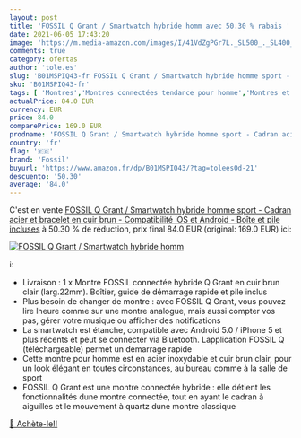 ```yaml
---
layout: post
title: 'FOSSIL Q Grant / Smartwatch hybride homm avec 50.30 % rabais '
date: 2021-06-05 17:43:20
image: 'https://m.media-amazon.com/images/I/41VdZgPGr7L._SL500_._SL400_.jpg'
comments: true
category: ofertas
author: 'tole.es'
slug: 'B01MSPIQ43-fr FOSSIL Q Grant / Smartwatch hybride homme sport - Cadran...'
sku: 'B01MSPIQ43-fr'
tags: [ 'Montres','Montres connectées tendance pour homme','Montres et accessoires','Montres homme','fossil', ]
actualPrice: 84.0 EUR
currency: EUR
price: 84.0
comparePrice: 169.0 EUR
prodname: 'FOSSIL Q Grant / Smartwatch hybride homme sport - Cadran acier et bracelet en cuir brun - Compatibilité iOS et Android - Boîte et pile incluses'
country: 'fr'
flag: '🇫🇷'
brand: 'Fossil'
buyurl: 'https://www.amazon.fr/dp/B01MSPIQ43/?tag=tolees0d-21'
descuento: '50.30'
average: '84.0'
---
```


C'est en vente [FOSSIL Q Grant / Smartwatch hybride homme sport - Cadran acier et bracelet en cuir brun - Compatibilité iOS et Android - Boîte et pile incluses](https://www.amazon.fr/dp/B01MSPIQ43/?tag=tolees0d-21)  à  50.30 % de réduction, prix final  84.0 EUR (original: 169.0 EUR) ici:

[![FOSSIL Q Grant / Smartwatch hybride homm](https://m.media-amazon.com/images/I/41VdZgPGr7L._SL500_._SL400_.jpg)](https://www.amazon.fr/dp/B01MSPIQ43/?tag=tolees0d-21)

ℹ️:

- Livraison : 1 x Montre FOSSIL connectée hybride Q Grant en cuir brun clair (larg.22mm). Boîtier, guide de démarrage rapide et pile inclus
- Plus besoin de changer de montre : avec FOSSIL Q Grant, vous pouvez lire lheure comme sur une montre analogue, mais aussi compter vos pas, gérer votre musique ou afficher des notifications
- La smartwatch est étanche, compatible avec Android 5.0 / iPhone 5 et plus récents et peut se connecter via Bluetooth. Lapplication FOSSIL Q (téléchargeable) permet un démarrage rapide
- Cette montre pour homme est en acier inoxydable et cuir brun clair, pour un look élégant en toutes circonstances, au bureau comme à la salle de sport
- FOSSIL Q Grant est une montre connectée hybride : elle détient les fonctionnalités dune montre connectée, tout en ayant le cadran à aiguilles et le mouvement à quartz dune montre classique

[🛒 Achète-le!!](https://www.amazon.fr/dp/B01MSPIQ43/?tag=tolees0d-21)
